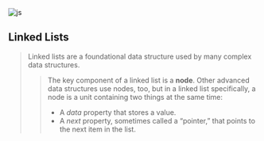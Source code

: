 <img alt="js" src="https://img.shields.io/badge/JavaScript-DataStructure-blue" />

## Linked Lists
> Linked lists are a foundational data structure used by many complex data structures.
> > <p>The key component of a linked list is a <strong>node</strong>. Other advanced data structures use nodes, too, but in a linked list specifically, a node is a unit containing two things at the same time:</p>
> > <ul>
> > <li>A <em>data</em> property that stores a value.</li>
> > <li>A <em>next</em> property, sometimes called a “pointer,” that points to the next item in the list.</li>
> > </ul>

